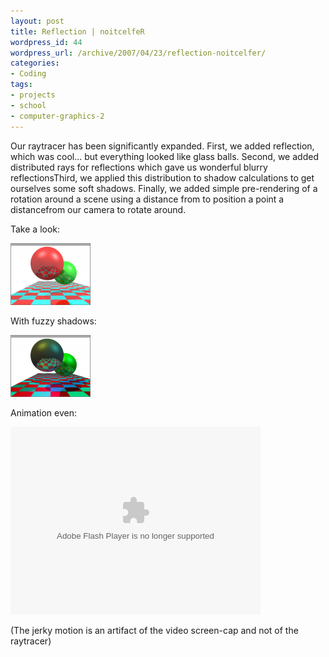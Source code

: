 ```yaml
--- 
layout: post
title: Reflection | noitcelfeR
wordpress_id: 44
wordpress_url: /archive/2007/04/23/reflection-noitcelfer/
categories: 
- Coding
tags: 
- projects
- school
- computer-graphics-2
---
```


Our raytracer has been significantly expanded. First, we added reflection, which was cool... but everything looked like glass balls. Second, we added distributed rays for reflections which gave us wonderful blurry reflectionsThird, we applied this distribution to shadow calculations to get ourselves some soft shadows. Finally, we added simple pre-rendering of a rotation around a scene using a distance from to position a point a distancefrom our camera to rotate around. 

Take a look:

[![Raytracer Assignment - Reflection](/images/posts/2007/04/raytracer-reflection.thumbnail.png)](/images/posts/2007/04/raytracer-reflection.png "Raytracer Assignment - Reflection")

With fuzzy shadows:

[![Raytracer Assignment - Fuzzy Shadows](/images/posts/2007/04/raytracer-fuzzyshadows.thumbnail.png)](/images/posts/2007/04/raytracer-fuzzyshadows.png "Raytracer Assignment - Fuzzy Shadows")

Animation even:

<object type="application/x-shockwave-flash" data="/images/posts/2007/04/raytracer-animation.swf" height="300" width="400"><param name="movie" value="/images/posts/2007/04/raytracer-animation.swf" /></object>

(The jerky motion is an artifact of the video screen-cap and not of the raytracer)
